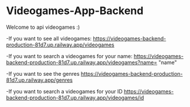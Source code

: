 # Videogames-App-Backend

Welcome to api videogames :)

-If you want to see all videogames:
https://videogames-backend-production-81d7.up.railway.app/videogames

-If you want to search a videogames for your name:
https://videogames-backend-production-81d7.up.railway.app/videogames?name= "name"

-If you want to see the genres
https://videogames-backend-production-81d7.up.railway.app/genres

-If you want to search a videogames for your ID
https://videogames-backend-production-81d7.up.railway.app/videogames/id

